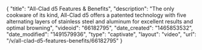 {
    "title": "All-Clad d5 Features & Benefits",
    "description": "The only cookware of its kind, All-Clad d5 offers a patented technology with five alternating layers of stainless steel and aluminum for excellent results and optimal browning",
    "videoid": "66182795",
    "date_created": "1465853532",
    "date_modified": "1491579936",
    "type": "captivate",
    "layout": "video",
    "url": "\/v\/all-clad-d5-features-benefits\/66182795"
}